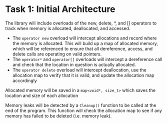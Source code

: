 # Task 1: Initial Architecture

The library will include overloads of the new, delete, *, and [] operators to track when memory is allocated, deallocated, and accessed. 
 - The `operator new` overload will intercept allocations and record where the memory is allocated. This will build up a map of allocated memory, which will be referenced to ensure that all dereference, access, and delete calls are operating on valid pointers. 
 - The `operator*` and `operator[]` overloads will intercept a dereference call and check that the location in question is actually allocated.
 - The `operator delete` overload will intercept deallocation, use the allocation map to verify that it is valid, and update the allocation map accordingly

Allocated memory will be saved in a `map<void*, size_t>` which saves the location and size of each allocation

Memory leaks will be detected by a `Cleanup()` function to be called at the end of the program. This function will check the allocation map to see if any memory has failed to be deleted (i.e. memory leak).